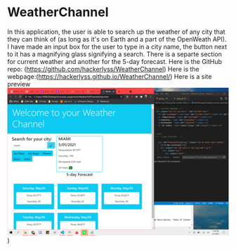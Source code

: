 # WeatherChannel
In this application, the user is able to search up the weather 
of any city that they can think of (as long as it's on Earth and a part of the OpenWeath API).
I have made an input box for the user to type in a city name, the button next to it has a magnifying glass signifying a search.
There is a separte section for current weather and another for the 5-day forecast.
Here is the GitHub repo: (https://github.com/hackerlyss/WeatherChannel)
Here is the webpage:(https://hackerlyss.github.io/WeatherChannel/)
Here is a site preview![preview of the page](./assets/images/SitePreview.png))
